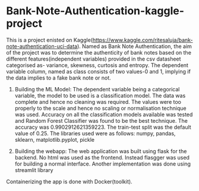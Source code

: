 # Bank-Note-Authentication-kaggle-project
This is a project enisted on Kaggle(https://www.kaggle.com/ritesaluja/bank-note-authentication-uci-data). Named as Bank Note Authentication, the aim of the project was to determine the authenticity of bank notes based on the different
features(independent variables) provided in the csv datasheet categorised as- variance, skewness, curtosis and entropy. The dependent variable column, named as class consists of two
values-0 and 1, implying if the data implies to a fake bank note or not.

1. Building the ML Model:
The dependent variable being a categorical variable, the model to be used is a classification model. The data was complete and hence no cleaning was required. The values were too 
properly to the scale and hence no scaling or normalisation technique was used.
Accuracy on all the classification models available was tested and Random Forest Classifier was found to be the best technique. The accuracy was 0.9902912621359223. The train-test split
was the default value of 0.25.
The libraries used were as follows: numpy, pandas, sklearn, matplotlib.pyplot, pickle

2. Building the webapp:
The web application was built using flask for the backend. No html was used as the frontend. Instead flasgger was used for building a normal interface. Another implementation was 
done using streamlit library

Containerizing the app is done with Docker(toolkit).
